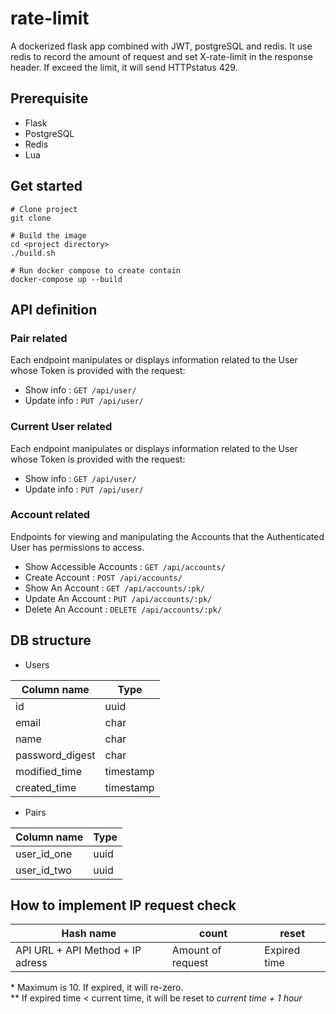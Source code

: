 # rate-limit

  A dockerized flask app combined with JWT, postgreSQL and redis. 
It use redis to record the amount of request and set X-rate-limit in the response header. If exceed the limit, it will send HTTPstatus 429.

## Prerequisite
- Flask
- PostgreSQL
- Redis
- Lua

## Get started
```
# Clone project
git clone

# Build the image 
cd <project directory>
./build.sh

# Run docker compose to create contain
docker-compose up --build
```

## API definition

### Pair related

Each endpoint manipulates or displays information related to the User whose
Token is provided with the request:

* Show info   : `GET /api/user/`
* Update info : `PUT /api/user/`

### Current User related

Each endpoint manipulates or displays information related to the User whose
Token is provided with the request:

* Show info   : `GET /api/user/`
* Update info : `PUT /api/user/`

### Account related

Endpoints for viewing and manipulating the Accounts that the Authenticated User
has permissions to access.

* Show Accessible Accounts : `GET /api/accounts/`
* Create Account : `POST /api/accounts/`
* Show An Account : `GET /api/accounts/:pk/`
* Update An Account : `PUT /api/accounts/:pk/`
* Delete An Account : `DELETE /api/accounts/:pk/`

## DB structure
- Users

| Column name     | Type      | 
| --------------- | --------- |
| id              | uuid      | 
| email           | char      |             
| name            | char      |         
| password_digest | char      |      
| modified_time   | timestamp |      
| created_time    | timestamp |     

- Pairs

| Column name   | Type  |
| ------------  | ----  |
| user_id_one   | uuid  |
| user_id_two   | uuid  |

## How to implement IP request check

| Hash name                           | count             | reset         |
| ----------------------------------  | ----------------- | ------------- |
| API URL + API Method + IP adress    | Amount of request |  Expired time |

\*   Maximum is 10. If expired, it will re-zero.\
\**  If expired time < current time, it will be reset to *current time + 1 hour*


